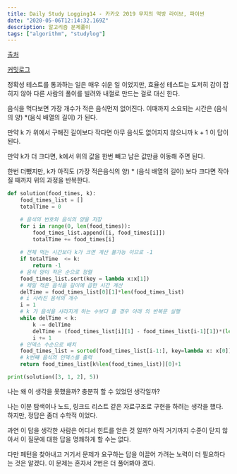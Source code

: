 ```yaml
---
title: Daily Study Logging14 - 카카오 2019 무지의 먹방 라이브, 파이썬
date: "2020-05-06T12:14:32.169Z"
description: 알고리즘 문제풀이
tags: ["algorithm", "studylog"] 
---
```

[출처](https://programmers.co.kr/learn/courses/30/lessons/42891)

[커밋로그](https://github.com/Jesscha/algorithmsolutions/commit/1e9d039120903723d56bf2445d297b62ab0c5857)

정확성 테스트를 통과하는 일은 매우 쉬운 일 이었지만, 효율성 테스트는 도저히 감이 잡히지 않아 다른 사람의 풀이를 빌려와 내껄로 만드는 걸로 대신 한다. 

음식을 먹다보면 가장 개수가 적은 음식먼저 없어진다. 이때까지 소요되는 시간은 (음식의 양) *(음식 배열의 길이) 가 된다. 

만약 k 가 위에서 구해진 길이보다 작다면 아무 음식도 없어지지 않으니까 k + 1 이 답이 된다.

만약 k가 더 크다면, k에서 위의 값을 한번 빼고 남은 값만큼 이동해 주면 된다. 

한번 더뺐지만, k가 아직도 (가장 적은음식의 양) * (음식 배열의 길이) 보다 크다면 작아 질 때까지 위의 과정을 반복한다. 


```python
def solution(food_times, k):
    food_times_list = [] 
    totalTime = 0

    # 음식의 번호와 음식의 양을 저장 
    for i in range(0, len(food_times)):
        food_times_list.append([i, food_times[i]])
        totalTime += food_times[i]
    
    # 전체 먹는 시간보다 k가 크면 계산 불가능 이므로 -1
    if totalTime  <= k:
        return -1
    # 음식 양이 적은 순으로 정렬 
    food_times_list.sort(key = lambda x:x[1])
    # 제일 적은 음식을 길이에 곱한 시간 계산 
    delTime = food_times_list[0][1]*len(food_times_list)
    # i 사라진 음식의 개수
    i = 1
    # k 가 음식을 사라지게 하는 수보다 클 경우 아래 의 반복문 실행
    while delTime < k: 
        k -= delTime
        delTime = (food_times_list[i][1] - food_times_list[i-1][1])*(len(food_times_list)-i)
        i += 1
    # 인덱스 수순으로 배치
    food_times_list = sorted(food_times_list[i-1:], key=lambda x: x[0])
    # k번쨰 음식의 인덱스를 출력
    return food_times_list[k%len(food_times_list)][0]+1

print(solution([3, 1, 2], 5))
```

나는 왜 이 생각을 못했을까? 충분히 할 수 있었던 생각일까?

나는 이분 탐색이나 노드, 링크드 리스트 같은 자료구조로 구현을 하려는 생각을 했다. 하지만, 정답은 좀더 수학적 이었다. 

과연 이 답을 생각한 사람은 어디서 힌트를 얻은 것 일까? 아직 거기까지 수준이 닫지 않아서 이 질문에 대한 답을 명쾌하게 할 수는 없다. 

다만 페턴을 찾아내고 거기서 문제가 요구하는 답을 이끌어 가려는 노력이 더 필요하다는 것은 알겠다. 이 문제는 혼자서 2번은 더 풀어봐야 겠다. 
